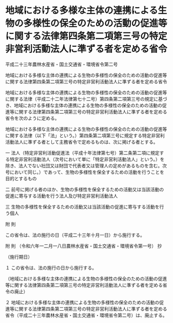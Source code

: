 # 地域における多様な主体の連携による生物の多様性の保全のための活動の促進等に関する法律第四条第二項第三号の特定非営利活動法人に準ずる者を定める省令

平成二十三年農林水産省・国土交通省・環境省令第二号

地域における多様な主体の連携による生物の多様性の保全のための活動の促進等に関する法律第四条第二項第三号の特定非営利活動法人に準ずる者を定める省令

地域における多様な主体の連携による生物の多様性の保全のための活動の促進等に関する法律（平成二十二年法律第七十二号）第四条第二項第三号の規定に基づき、地域における多様な主体の連携による生物の多様性の保全のための活動の促進等に関する法律第四条第二項第三号の特定非営利活動法人に準ずる者を定める省令を次のように定める。

地域における多様な主体の連携による生物の多様性の保全のための活動の促進等に関する法律（以下「法」という。）第四条第二項第三号に規定する特定非営利活動法人に準ずる者として主務省令で定めるものは、次に掲げる者とする。

一 法人（特定非営利活動促進法（平成十年法律第七号）第二条第二項に規定する特定非営利活動法人（次号において単に「特定非営利活動法人」という。）を除き、法人でない社団又は財団で代表者又は管理人の定めがあるものを含む。次号において同じ。）であって、生物の多様性を保全するための活動を行うことを目的とするもの

二 前号に掲げる者のほか、生物の多様性を保全するための活動又は当該活動の促進に寄与する活動を行う法人及び特定非営利活動法人

三 生物の多様性を保全するための活動又は当該活動の促進に寄与する活動を行う個人

附 則

この省令は、法の施行の日（平成二十三年十月一日）から施行する。

附 則 （令和六年一二月一八日農林水産省・国土交通省・環境省令第一号） 抄

（施行期日）

１ この省令は、法の施行の日から施行する。

（地域における多様な主体の連携による生物の多様性の保全のための活動の促進等に関する法律第四条第二項第三号の特定非営利活動法人に準ずる者を定める省令の廃止）

２ 地域における多様な主体の連携による生物の多様性の保全のための活動の促進等に関する法律第四条第二項第三号の特定非営利活動法人に準ずる者を定める省令（平成二十三年農林水産省・国土交通省・環境省令第二号）は、廃止する。
